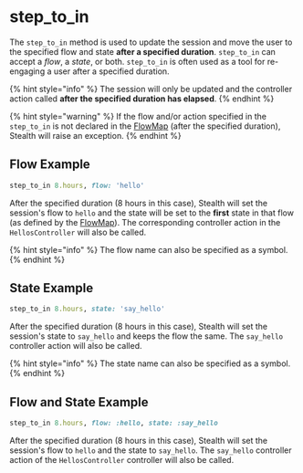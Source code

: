 # step\_to\_in

The `step_to_in` method is used to update the session and move the user to the specified flow and state **after a specified duration**. `step_to_in` can accept a _flow_, a _state_, or both. `step_to_in` is often used as a tool for re-engaging a user after a specified duration.

{% hint style="info" %}
The session will only be updated and the controller action called **after the specified duration has elapsed**.
{% endhint %}

{% hint style="warning" %}
If the flow and/or action specified in the `step_to_in` is not declared in the [FlowMap](../../flows/flowmap.md) (after the specified duration), Stealth will raise an exception.
{% endhint %}

## Flow Example

```ruby
step_to_in 8.hours, flow: 'hello'
```

After the specified duration (8 hours in this case), Stealth will set the session's flow to `hello` and the state will be set to the **first** state in that flow (as defined by the [FlowMap](../../flows/flowmap.md)). The corresponding controller action in the `HellosController` will also be called.

{% hint style="info" %}
The flow name can also be specified as a symbol.
{% endhint %}

## State Example

```ruby
step_to_in 8.hours, state: 'say_hello'
```

After the specified duration (8 hours in this case), Stealth will set the session's state to `say_hello` and keeps the flow the same. The `say_hello` controller action will also be called.

{% hint style="info" %}
The state name can also be specified as a symbol.
{% endhint %}

## Flow and State Example

```ruby
step_to_in 8.hours, flow: :hello, state: :say_hello
```

After the specified duration (8 hours in this case), Stealth will set the session's flow to `hello` and the state to `say_hello`. The `say_hello` controller action of the `HellosController` controller will also be called.
